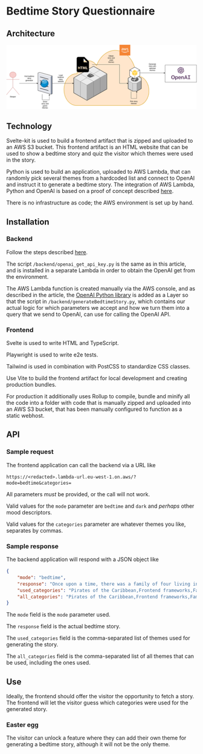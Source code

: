 # Bedtime Story Questionnaire

## Architecture

![image](architecture.png)

## Technology

Svelte-kit is used to build a frontend artifact that is zipped and uploaded to an AWS S3 bucket.
This frontend artifact is an HTML website that can be used to show a bedtime story and quiz the visitor which themes were used in the story.

Python is used to build an application, uploaded to AWS Lambda, that can randomly pick several themes from a hardcoded list and connect to OpenAI and instruct it to generate a bedtime story.
The integration of AWS Lambda, Python and OpenAI is based on a proof of concept described [here](https://thedeveloperspace.com/how-to-invoke-openai-apis-from-aws-lambda-functions/).

There is no infrastructure as code; the AWS environment is set up by hand.

## Installation

### Backend

Follow the steps described [here](https://thedeveloperspace.com/how-to-invoke-openai-apis-from-aws-lambda-functions/).

The script `/backend/openai_get_api_key.py` is the same as in this article, and is installed in a separate Lambda in order to obtain the OpenAI get from the environment.

The AWS Lambda function is created manually via the AWS console, and as described in the article, the [OpenAI Python library](https://platform.openai.com/docs/libraries/python-library) is added as a Layer so that the script in `/backend/generateBedtimeStory.py`, which contains our actual logic for which parameters we accept and how we turn them into a query that we send to OpenAI, can use for calling the OpenAI API.

### Frontend

Svelte is used to write HTML and TypeScript.

Playwright is used to write e2e tests.

Tailwind is used in combination with PostCSS to standardize CSS classes.

Use Vite to build the frontend artifact for local development and creating production bundles.

For production it additionally uses Rollup to compile, bundle and minify all the code into a folder with code that is manually zipped and uploaded into an AWS S3 bucket, that has been manually configured to function as a static webhost.

## API

### Sample request

The frontend application can call the backend via a URL like

```
https://<redacted>.lambda-url.eu-west-1.on.aws/?mode=bedtime&categories=
```

All parameters _must_ be provided, or the call will not work.

Valid values for the `mode` parameter are `bedtime` and `dark` and _perhaps_ other mood descriptors.

Valid values for the `categories` parameter are whatever themes you like, separates by commas.

### Sample response

The backend application will respond with a JSON object like

```json
{
	"mode": "bedtime",
	"response": "Once upon a time, there was a family of four living in the Caribbean. They were a family of pirates, and they loved to explore the seas and find new adventures.\n\nOne day, they decided to explore a new island. As they sailed closer, they noticed a strange light coming from the island. When they got closer, they realized it was a giant castle made of Frontend frameworks!\n\nThe family was amazed and decided to explore the castle. As they walked through the castle, they noticed that it was filled with all sorts of strange creatures and objects. They even found a talking parrot that was a fan of the show Family Guy!\n\nThe parrot told them that the castle was built by a powerful wizard who wanted to create a safe haven for all the Frontend frameworks. He had created a magical barrier around the castle that would protect it from any harm.\n\nThe family was so excited to explore the castle and learn more about the wizard and his magical powers. They spent the rest of the day exploring the castle and learning about the wizard's secrets.\n\nAt the end of the day, the family was exhausted but happy. They had had a wonderful day exploring the castle and learning about the wizard's magical powers. As they sailed away, they waved goodbye to the castle and all the Frontend frameworks that lived there.\n\nThe family returned home with many stories to tell and a newfound appreciation for the power of Frontend frameworks.",
	"used_categories": "Pirates of the Caribbean,Frontend frameworks,Family Guy",
	"all_categories": "Pirates of the Caribbean,Frontend frameworks,Family Guy,Spongebob,Smurfs,The Witcher"
}
```

The `mode` field is the `mode` parameter used.

The `response` field is the actual bedtime story.

The `used_categories` field is the comma-separated list of themes used for generating the story.

The `all_categories` field is the comma-separated list of all themes that can be used, including the ones used.

## Use

Ideally, the frontend should offer the visitor the opportunity to fetch a story.
The frontend will let the visitor guess which categories were used for the generated story.

### Easter egg

The visitor can unlock a feature where they can add their own theme for generating a bedtime story, although it will not be the only theme.
